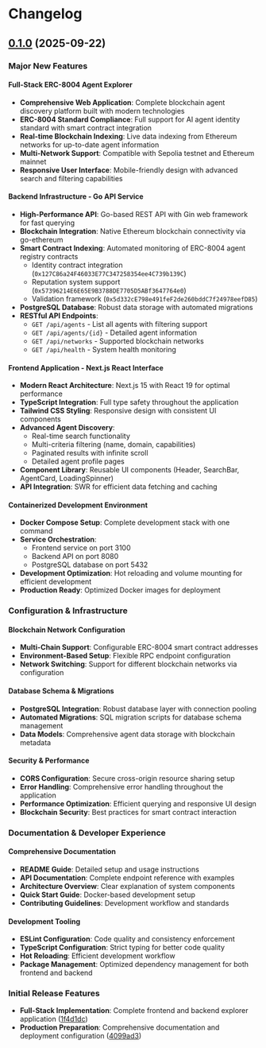 # Changelog

## [0.1.0](https://github.com/prxs-ai/praxis-explorer/compare/v0.1.0...v0.1.0) (2025-09-22)

### Major New Features

#### **Full-Stack ERC-8004 Agent Explorer**
- **Comprehensive Web Application**: Complete blockchain agent discovery platform built with modern technologies
- **ERC-8004 Standard Compliance**: Full support for AI agent identity standard with smart contract integration
- **Real-time Blockchain Indexing**: Live data indexing from Ethereum networks for up-to-date agent information
- **Multi-Network Support**: Compatible with Sepolia testnet and Ethereum mainnet
- **Responsive User Interface**: Mobile-friendly design with advanced search and filtering capabilities

#### **Backend Infrastructure - Go API Service**
- **High-Performance API**: Go-based REST API with Gin web framework for fast querying
- **Blockchain Integration**: Native Ethereum blockchain connectivity via go-ethereum
- **Smart Contract Indexing**: Automated monitoring of ERC-8004 agent registry contracts
  - Identity contract integration (`0x127C86a24F46033E77C347258354ee4C739b139C`)
  - Reputation system support (`0x57396214E6E65E9B3788DE7705D5ABf3647764e0`)
  - Validation framework (`0x5d332cE798e491feF2de260bddC7f24978eefD85`)
- **PostgreSQL Database**: Robust data storage with automated migrations
- **RESTful API Endpoints**:
  - `GET /api/agents` - List all agents with filtering support
  - `GET /api/agents/{id}` - Detailed agent information
  - `GET /api/networks` - Supported blockchain networks
  - `GET /api/health` - System health monitoring

#### **Frontend Application - Next.js React Interface**
- **Modern React Architecture**: Next.js 15 with React 19 for optimal performance
- **TypeScript Integration**: Full type safety throughout the application
- **Tailwind CSS Styling**: Responsive design with consistent UI components
- **Advanced Agent Discovery**:
  - Real-time search functionality
  - Multi-criteria filtering (name, domain, capabilities)
  - Paginated results with infinite scroll
  - Detailed agent profile pages
- **Component Library**: Reusable UI components (Header, SearchBar, AgentCard, LoadingSpinner)
- **API Integration**: SWR for efficient data fetching and caching

#### **Containerized Development Environment**
- **Docker Compose Setup**: Complete development stack with one command
- **Service Orchestration**:
  - Frontend service on port 3100
  - Backend API on port 8080
  - PostgreSQL database on port 5432
- **Development Optimization**: Hot reloading and volume mounting for efficient development
- **Production Ready**: Optimized Docker images for deployment

### Configuration & Infrastructure

#### **Blockchain Network Configuration**
- **Multi-Chain Support**: Configurable ERC-8004 smart contract addresses
- **Environment-Based Setup**: Flexible RPC endpoint configuration
- **Network Switching**: Support for different blockchain networks via configuration

#### **Database Schema & Migrations**
- **PostgreSQL Integration**: Robust database layer with connection pooling
- **Automated Migrations**: SQL migration scripts for database schema management
- **Data Models**: Comprehensive agent data storage with blockchain metadata

#### **Security & Performance**
- **CORS Configuration**: Secure cross-origin resource sharing setup
- **Error Handling**: Comprehensive error handling throughout the application
- **Performance Optimization**: Efficient querying and responsive UI design
- **Blockchain Security**: Best practices for smart contract interaction

### Documentation & Developer Experience

#### **Comprehensive Documentation**
- **README Guide**: Detailed setup and usage instructions
- **API Documentation**: Complete endpoint reference with examples
- **Architecture Overview**: Clear explanation of system components
- **Quick Start Guide**: Docker-based development setup
- **Contributing Guidelines**: Development workflow and standards

#### **Development Tooling**
- **ESLint Configuration**: Code quality and consistency enforcement
- **TypeScript Configuration**: Strict typing for better code quality
- **Hot Reloading**: Efficient development workflow
- **Package Management**: Optimized dependency management for both frontend and backend

### Initial Release Features

* **Full-Stack Implementation**: Complete frontend and backend explorer application ([1f4d1dc](https://github.com/prxs-ai/praxis-explorer/commit/1f4d1dc3ec6495f0bf7308926f9dbd7254731d7f))
* **Production Preparation**: Comprehensive documentation and deployment configuration ([4099ad3](https://github.com/prxs-ai/praxis-explorer/commit/4099ad30145cc5064741e7c16a12860308a1bc17))
